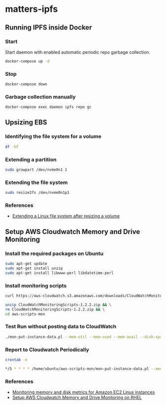 # matters-ipfs

## Running IPFS inside Docker

### Start

Start daemon with enabled automatic periodic repo garbage collection.

```bash
docker-compose up -d
```

### Stop

```bash
docker-compose down
```

### Garbage collection manually

```bash
docker-compose exec daemon ipfs repo gc
```

## Upsizing EBS

### Identifying the file system for a volume

```bash
df -hT
```

### Extending a partition 

```bash
sudo growpart /dev/nvme0n1 1
```

### Extending the file system

```bash
sudo resize2fs /dev/nvme0n1p1
```

### References
- [Extending a Linux file system after resizing a volume](https://docs.aws.amazon.com/AWSEC2/latest/UserGuide/recognize-expanded-volume-linux.html)

## Setup AWS Cloudwatch Memory and Drive Monitoring

### Install the required packages on Ubuntu

```bash
sudo apt-get update
sudo apt-get install unzip
sudo apt-get install libwww-perl libdatetime-perl
```

### Install monitoring scripts

```bash
curl https://aws-cloudwatch.s3.amazonaws.com/downloads/CloudWatchMonitoringScripts-1.2.2.zip -O

unzip CloudWatchMonitoringScripts-1.2.2.zip && \
rm CloudWatchMonitoringScripts-1.2.2.zip && \
cd aws-scripts-mon
```

### Test Run without posting data to CloudWatch

```bash
./mon-put-instance-data.pl --mem-util --mem-used --mem-avail --disk-space-util --disk-space-avail --disk-space-used --disk-path=/ --verify --verbose --aws-access-key-id=AWS_ACCESS_KEY_ID --aws-secret-key=AWS_ACCESS_KEY
```

### Report to Cloudwatch Periodically

```bash
crontab -e
```

```bash
*/5 * * * * /home/ubuntu/aws-scripts-mon/mon-put-instance-data.pl --mem-util --mem-used --mem-avail --disk-space-util --disk-space-avail --disk-space-used --disk-path=/ --from-cron --aws-access-key-id=AKIA5EVNH27J427XVOGD --aws-secret-key=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
```

### References
- [Monitoring memory and disk metrics for Amazon EC2 Linux instances](https://docs.aws.amazon.com/AWSEC2/latest/UserGuide/mon-scripts.html)
- [Setup AWS Cloudwatch Memory and Drive Monitoring on RHEL](https://www.bonusbits.com/wiki/HowTo:Setup_AWS_Cloudwatch_Memory_and_Drive_Monitoring_on_RHEL)